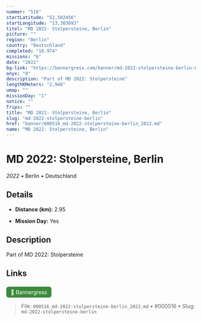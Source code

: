 ```yaml
---
nummer: "516"
startLatitude: "52,502456"
startLongitude: "13,303693"
titel: "MD 2022- Stolpersteine, Berlin"
picture: ""
region: "Berlin"
country: "Deutschland"
completed: "10.974"
missions: "6"
date: "2022"
bg-link: "https://bannergress.com/banner/md-2022-stolpersteine-berlin-0d29"
onyx: "0"
description: "Part of MD 2022: Stolpersteine"
lengthKMeters: "2,946"
umap: ""
missionDay: "1"
notice: ""
Trips: ""
title: "MD 2022- Stolpersteine, Berlin"
slug: "md-2022-stolpersteine-berlin"
href: "banner/000516_md-2022-stolpersteine-berlin_2022.md"
name: "MD 2022: Stolpersteine, Berlin"
---
```

# MD 2022: Stolpersteine, Berlin

*2022* • Berlin • Deutschland





## Details
- **Distance (km):** 2.95



- **Mission Day:** Yes


## Description
Part of MD 2022: Stolpersteine



## Links
<a href="https://bannergress.com/banner/md-2022-stolpersteine-berlin-0d29" style="display:inline-block;margin:6px 8px 0 0;padding:6px 12px;background:#3c8b3c;color:#fff;text-decoration:none;border-radius:6px;">🔗 Bannergress</a>




> File: `000516_md-2022-stolpersteine-berlin_2022.md` • #000516 • Slug: `md-2022-stolpersteine-berlin`
